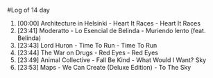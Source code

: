 #Log of 14 day

1. [00:00] Architecture in Helsinki - Heart It Races - Heart It Races
1. [23:41] Moderatto - Lo Esencial de Belinda - Muriendo lento (feat. Belinda)
1. [23:43] Lord Huron - Time To Run - Time To Run
1. [23:44] The War on Drugs - Red Eyes - Red Eyes
1. [23:49] Animal Collective - Fall Be Kind - What Would I Want? Sky
1. [23:53] Maps - We Can Create (Deluxe Edition) - To The Sky
